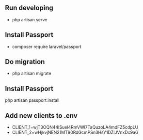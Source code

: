 ## Run developing
- php artisan serve
## Install Passport
- composer require laravel/passport
## Do migration
- php artisan migrate
## Install Passport
php artisan passport:install
## Add new clients to .env
- CLIENT_1=wjT3OQN44ISuel4RmVWl7TaQuzoLA4mdFZ5cdpLU
- CLIENT_2=wHjkvjNEN21MT90RdGcmPSn3HsY1DZlJVnxDc9aG
